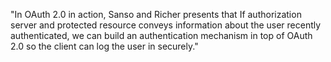 "In OAuth 2.0 in action, Sanso and Richer presents that If authorization server and protected 
resource conveys information about the user recently authenticated, we can build an authentication 
mechanism in top of OAuth 2.0 so the client can log the user in securely."

